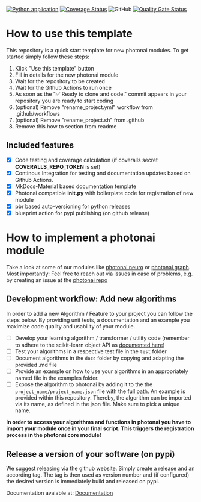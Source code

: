 [![Python application](https://github.com/wwu-mmll/photonai_module_template/actions/workflows/lindandtest.yml/badge.svg)](https://github.com/wwu-mmll/photonai_module_template/actions/workflows/lindandtest.yml)
[![Coverage Status](https://coveralls.io/repos/github/wwu-mmll/photonai_module_template/badge.svg?branch=master)](https://coveralls.io/github/wwu-mmll/photonai_module_template?branch=master)
![GitHub](https://img.shields.io/github/license/wwu-mmll/photonai_module_template)
[![Quality Gate Status](https://sonarcloud.io/api/project_badges/measure?project=wwu-mmll_photonai_module_template&metric=alert_status)](https://sonarcloud.io/summary/new_code?id=wwu-mmll_photonai_module_template)

# How to use this template
This repository is a quick start template for new photonai modules. To get started simply follow these steps:
1. Klick "Use this template" button
2. Fill in details for the new photonai module
3. Wait for the repository to be created
4. Wait for the Github Actions to run once
5. As soon as the "✅ Ready to clone and code." commit appears in your repository you are ready to start coding
6. (optional) Remove "rename_project.yml" workflow from .github/workflows
7. (optional) Remove "rename_project.sh" from .github
8. Remove this how to section from readme

## Included features
- [X] Code testing and coverage calculation (if coveralls secret **COVERALLS_REPO_TOKEN** is set)
- [X] Continous Integration for testing and documentation updates based on Github Actions.
- [X] MkDocs-Material based documentation template
- [X] Photonai compatible **init.py** with boilerplate code for registration of new module
- [X] pbr based auto-versioning for python releases 
- [X] blueprint action for pypi publishing (on github release)

# How to implement a photonai module

Take a look at some of our modules like [photonai neuro](https://github.com/wwu-mmll/photonai_neuro) 
or [photonai graph](https://github.com/wwu-mmll/photonai_graph).
Most importantly: Feel free to reach out via issues in case of problems, e.g. by creating an issue at the [photonai repo](https://github.com/wwu-mmll/photonai)

##  Development workflow: Add new algorithms
In order to add a new Algorithm / Feature to your project you can follow the steps below. By providing unit tests, a documentation and an example you maximize code quality and usability of your module.  
- [ ] Develop your learning algorithm / transformer / utility code (remember to adhere to the scikit-learn object API as [documented here](https://wwu-mmll.github.io/photonai/getting_started/custom_algorithm/))
- [ ] Test your algorithms in a respective test file in the `test` folder 
- [ ] Document algorithms in the `docs` folder by copying and adapting the provided .md file
- [ ] Provide an example on how to use your algorithms in an appropriately named file in the examples folder.
- [ ] Expose the algorithm to photonai by adding it to the the `project_name/project_name.json` file with the full path. An example is provided within this repository.  Thereby, the algorithm can be imported via its name, as defined in the json file. Make sure to pick a unique name. 

**In order to access your algorithms and functions in photonai you have to import your module once in your final script. This triggers the registration process in the photonai core module!**

## Release a version of your software (on pypi)
We suggest releasing via the github website. Simply create a release and an according tag.
The tag is then used as version number and (if configured) the desired version is immediately build and released on pypi.

Documentation avaiable at: [Documentation](https://wwu-mmll.github.io/photonai_module_template/)
